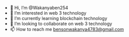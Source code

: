 - 👋 Hi, I’m @Wakanyaben254
- 👀 I’m interested in web 3 technology
- 🌱 I’m currently learning blockchain technology
- 💞️ I’m looking to collaborate on web 3 technology
- 📫 How to reach me bensonwakanya4783@gmail.com

<!---
Wakanyaben254/Wakanyaben254 is a ✨ special ✨ repository because its `README.md` (this file) appears on your GitHub profile.
You can click the Preview link to take a look at your changes.
--->
